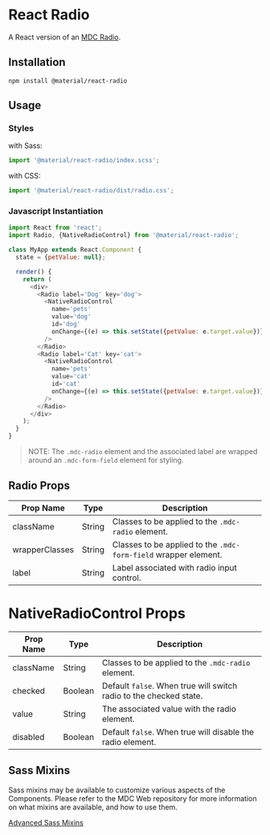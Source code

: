 # React Radio

A React version of an [MDC Radio](https://github.com/material-components/material-components-web/tree/master/packages/mdc-radio).

## Installation

```
npm install @material/react-radio
```

## Usage

### Styles

with Sass:

```js
import '@material/react-radio/index.scss';
```

with CSS:

```js
import '@material/react-radio/dist/radio.css';
```

### Javascript Instantiation

```js
import React from 'react';
import Radio, {NativeRadioControl} from '@material/react-radio';

class MyApp extends React.Component {
  state = {petValue: null};

  render() {
    return (
      <div>
        <Radio label='Dog' key='dog'>
          <NativeRadioControl
            name='pets'
            value='dog'
            id='dog'
            onChange={(e) => this.setState({petValue: e.target.value})}
          />
        </Radio>
        <Radio label='Cat' key='cat'>
          <NativeRadioControl
            name='pets'
            value='cat'
            id='cat'
            onChange={(e) => this.setState({petValue: e.target.value})}
          />
        </Radio>
      </div>
    );
  }
}
```

> NOTE: The `.mdc-radio` element and the associated label are wrapped around an `.mdc-form-field` element for styling.

## Radio Props

| Prop Name      | Type   | Description                                                     |
| -------------- | ------ | --------------------------------------------------------------- |
| className      | String | Classes to be applied to the `.mdc-radio` element.              |
| wrapperClasses | String | Classes to be applied to the `.mdc-form-field` wrapper element. |
| label          | String | Label associated with radio input control.                      |

# NativeRadioControl Props

| Prop Name | Type    | Description                                                        |
| --------- | ------- | ------------------------------------------------------------------ |
| className | String  | Classes to be applied to the `.mdc-radio` element.                 |
| checked   | Boolean | Default `false`. When true will switch radio to the checked state. |
| value     | String  | The associated value with the radio element.                       |
| disabled  | Boolean | Default `false`. When true will disable the radio element.         |

## Sass Mixins

Sass mixins may be available to customize various aspects of the Components. Please refer to the
MDC Web repository for more information on what mixins are available, and how to use them.

[Advanced Sass Mixins](https://github.com/material-components/material-components-web/blob/master/packages/mdc-radio/README.md#sass-mixins)
